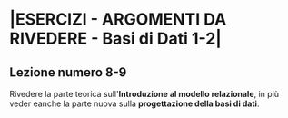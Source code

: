# |ESERCIZI - ARGOMENTI DA RIVEDERE - Basi di Dati 1-2|


## Lezione numero 8-9 

Rivedere la parte teorica sull'**Introduzione al modello relazionale**, in più veder eanche la parte nuova sulla **progettazione della basi di dati**.